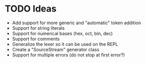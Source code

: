 # TODO Ideas

* Add support for more generic and "automatic" token addition
* Support for string literals
* Support for numerical bases (hex, oct, bin, dec)
* Support for comments
* Generalize the lexer so it can be used on the REPL
* Create a "SourceStream" generator class
* Support for multiple errors (do not stop at first error?)
